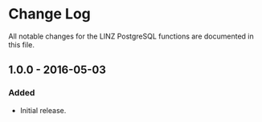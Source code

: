 # Change Log

All notable changes for the LINZ PostgreSQL functions are documented in this file.

## 1.0.0 - 2016-05-03
### Added
- Initial release.

